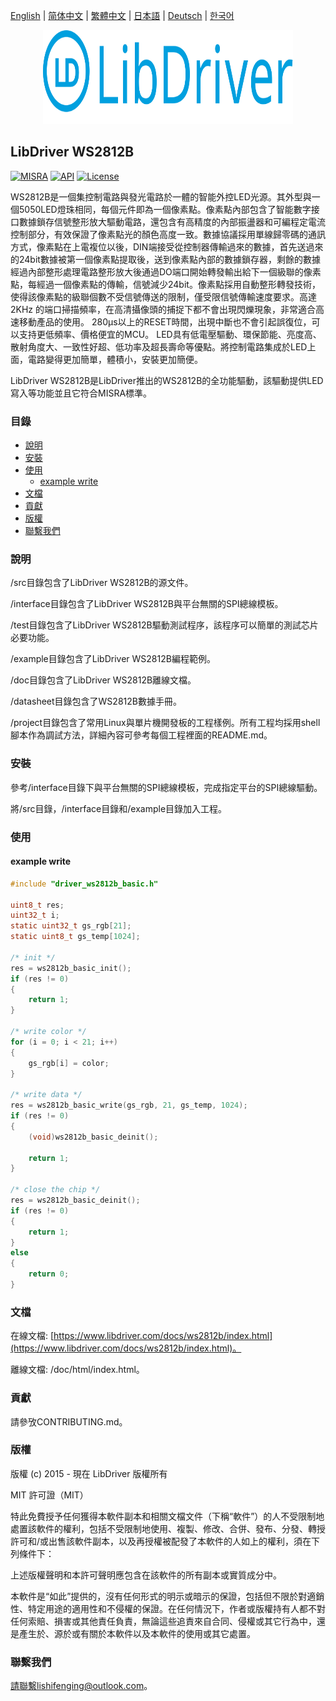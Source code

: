 [English](/README.md) | [ 简体中文](/README_zh-Hans.md) | [繁體中文](/README_zh-Hant.md) | [日本語](/README_ja.md) | [Deutsch](/README_de.md) | [한국어](/README_ko.md)

<div align=center>
<img src="/doc/image/logo.svg" width="400" height="150"/>
</div>

## LibDriver WS2812B

[![MISRA](https://img.shields.io/badge/misra-compliant-brightgreen.svg)](/misra/README.md) [![API](https://img.shields.io/badge/api-reference-blue.svg)](https://www.libdriver.com/docs/ws2812b/index.html) [![License](https://img.shields.io/badge/license-MIT-brightgreen.svg)](/LICENSE)

WS2812B是一個集控制電路與發光電路於一體的智能外控LED光源。其外型與一個5050LED燈珠相同，每個元件即為一個像素點。像素點內部包含了智能數字接口數據鎖存信號整形放大驅動電路，還包含有高精度的內部振盪器和可編程定電流控制部分，有效保證了像素點光的顏色高度一致。數據協議採用單線歸零碼的通訊方式，像素點在上電複位以後，DIN端接受從控制器傳輸過來的數據，首先送過來的24bit數據被第一個像素點提取後，送到像素點內部的數據鎖存器，剩餘的數據經過內部整形處理電路整形放大後通過DO端口開始轉發輸出給下一個級聯的像素點，每經過一個像素點的傳輸，信號減少24bit。像素點採用自動整形轉發技術，使得該像素點的級聯個數不受信號傳送的限制，僅受限信號傳輸速度要求。高達2KHz 的端口掃描頻率，在高清攝像頭的捕捉下都不會出現閃爍現象，非常適合高速移動產品的使用。 280μs以上的RESET時間，出現中斷也不會引起誤復位，可以支持更低頻率、價格便宜的MCU。 LED具有低電壓驅動、環保節能、亮度高、散射角度大、一致性好超、低功率及超長壽命等優點。將控制電路集成於LED上面，電路變得更加簡單，體積小，安裝更加簡便。

LibDriver WS2812B是LibDriver推出的WS2812B的全功能驅動，該驅動提供LED寫入等功能並且它符合MISRA標準。

### 目錄

  - [說明](#說明)
  - [安裝](#安裝)
  - [使用](#使用)
    - [example write](#example-write)
  - [文檔](#文檔)
  - [貢獻](#貢獻)
  - [版權](#版權)
  - [聯繫我們](#聯繫我們)

### 說明

/src目錄包含了LibDriver WS2812B的源文件。

/interface目錄包含了LibDriver WS2812B與平台無關的SPI總線模板。

/test目錄包含了LibDriver WS2812B驅動測試程序，該程序可以簡單的測試芯片必要功能。

/example目錄包含了LibDriver WS2812B編程範例。

/doc目錄包含了LibDriver WS2812B離線文檔。

/datasheet目錄包含了WS2812B數據手冊。

/project目錄包含了常用Linux與單片機開發板的工程樣例。所有工程均採用shell腳本作為調試方法，詳細內容可參考每個工程裡面的README.md。

### 安裝

參考/interface目錄下與平台無關的SPI總線模板，完成指定平台的SPI總線驅動。

將/src目錄，/interface目錄和/example目錄加入工程。

### 使用

#### example write

```C
#include "driver_ws2812b_basic.h"

uint8_t res;
uint32_t i;
static uint32_t gs_rgb[21]; 
static uint8_t gs_temp[1024];

/* init */
res = ws2812b_basic_init();
if (res != 0)
{
    return 1;
}

/* write color */
for (i = 0; i < 21; i++)
{
    gs_rgb[i] = color;
}

/* write data */
res = ws2812b_basic_write(gs_rgb, 21, gs_temp, 1024);
if (res != 0)
{
    (void)ws2812b_basic_deinit();

    return 1;
}

/* close the chip */
res = ws2812b_basic_deinit();
if (res != 0)
{
    return 1;
}
else
{
    return 0;
}
```

### 文檔

在線文檔: [https://www.libdriver.com/docs/ws2812b/index.html](https://www.libdriver.com/docs/ws2812b/index.html)。

離線文檔: /doc/html/index.html。

### 貢獻

請參攷CONTRIBUTING.md。

### 版權

版權 (c) 2015 - 現在 LibDriver 版權所有

MIT 許可證（MIT）

特此免費授予任何獲得本軟件副本和相關文檔文件（下稱“軟件”）的人不受限制地處置該軟件的權利，包括不受限制地使用、複製、修改、合併、發布、分發、轉授許可和/或出售該軟件副本，以及再授權被配發了本軟件的人如上的權利，須在下列條件下：

上述版權聲明和本許可聲明應包含在該軟件的所有副本或實質成分中。

本軟件是“如此”提供的，沒有任何形式的明示或暗示的保證，包括但不限於對適銷性、特定用途的適用性和不侵權的保證。在任何情況下，作者或版權持有人都不對任何索賠、損害或其他責任負責，無論這些追責來自合同、侵權或其它行為中，還是產生於、源於或有關於本軟件以及本軟件的使用或其它處置。

### 聯繫我們

請聯繫lishifenging@outlook.com。
